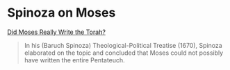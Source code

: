 # Spinoza on Moses

[Did Moses Really Write the Torah?](https://www.haaretz.com/jewish/.premium-did-moses-really-write-the-torah-1.5364732)

>In his (Baruch Spinoza) Theological-Political Treatise (1670), Spinoza elaborated on the topic and concluded that Moses could not possibly have written the entire Pentateuch.

